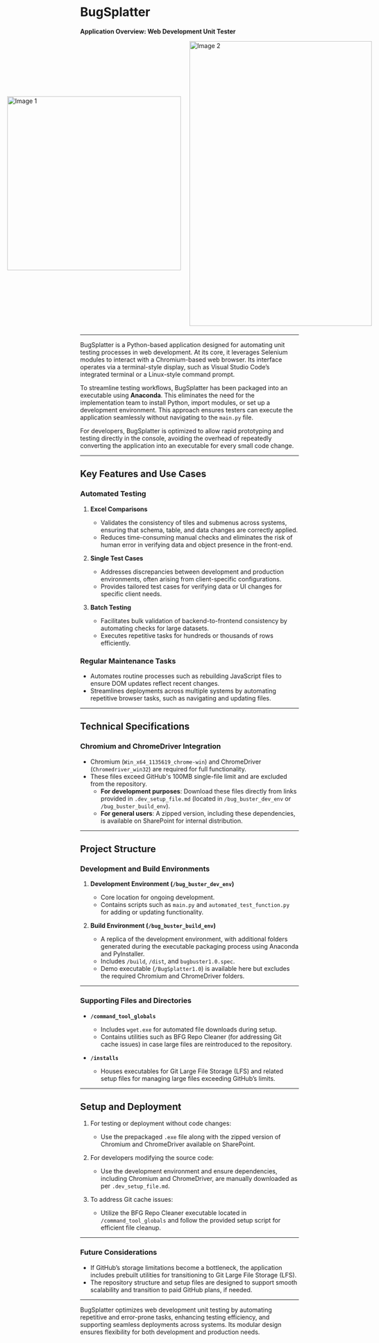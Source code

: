 # BugSplatter  
**Application Overview: Web Development Unit Tester**

<div style="display: flex; justify-content: center; align-items: center; margin-bottom: 20px;">
  <img src="https://github.com/user-attachments/assets/8b6fe1df-16b9-4bd7-b693-56048f7f23e4" alt="Image 1" style="width: 400px; margin-right: 20px;">
  <img src="https://github.com/user-attachments/assets/53cc5e9f-5c3d-4c52-b133-410a32176b42" alt="Image 2" style="width: 420px; height: 655px;">
</div>

---

BugSplatter is a Python-based application designed for automating unit testing processes in web development. At its core, it leverages Selenium modules to interact with a Chromium-based web browser. Its interface operates via a terminal-style display, such as Visual Studio Code’s integrated terminal or a Linux-style command prompt. 

To streamline testing workflows, BugSplatter has been packaged into an executable using **Anaconda**. This eliminates the need for the implementation team to install Python, import modules, or set up a development environment. This approach ensures testers can execute the application seamlessly without navigating to the `main.py` file.  

For developers, BugSplatter is optimized to allow rapid prototyping and testing directly in the console, avoiding the overhead of repeatedly converting the application into an executable for every small code change.

---

## **Key Features and Use Cases**  

### **Automated Testing**
1. **Excel Comparisons**  
   - Validates the consistency of tiles and submenus across systems, ensuring that schema, table, and data changes are correctly applied.  
   - Reduces time-consuming manual checks and eliminates the risk of human error in verifying data and object presence in the front-end.  

2. **Single Test Cases**  
   - Addresses discrepancies between development and production environments, often arising from client-specific configurations.  
   - Provides tailored test cases for verifying data or UI changes for specific client needs.  

3. **Batch Testing**  
   - Facilitates bulk validation of backend-to-frontend consistency by automating checks for large datasets.  
   - Executes repetitive tasks for hundreds or thousands of rows efficiently.  

### **Regular Maintenance Tasks**  
- Automates routine processes such as rebuilding JavaScript files to ensure DOM updates reflect recent changes.  
- Streamlines deployments across multiple systems by automating repetitive browser tasks, such as navigating and updating files.

---

## **Technical Specifications**

### **Chromium and ChromeDriver Integration**  
- Chromium (`Win_x64_1135619_chrome-win`) and ChromeDriver (`Chromedriver_win32`) are required for full functionality.  
- These files exceed GitHub's 100MB single-file limit and are excluded from the repository.  
  - **For development purposes**: Download these files directly from links provided in `.dev_setup_file.md` (located in `/bug_buster_dev_env` or `/bug_buster_build_env`).  
  - **For general users**: A zipped version, including these dependencies, is available on SharePoint for internal distribution.  

---

## **Project Structure**  

### **Development and Build Environments**  
1. **Development Environment (`/bug_buster_dev_env`)**  
   - Core location for ongoing development.  
   - Contains scripts such as `main.py` and `automated_test_function.py` for adding or updating functionality.  

2. **Build Environment (`/bug_buster_build_env`)**  
   - A replica of the development environment, with additional folders generated during the executable packaging process using Anaconda and PyInstaller.  
   - Includes `/build`, `/dist`, and `bugbuster1.0.spec`.  
   - Demo executable (`/BugSplatter1.0`) is available here but excludes the required Chromium and ChromeDriver folders.

---

### **Supporting Files and Directories**  

- **`/command_tool_globals`**  
   - Includes `wget.exe` for automated file downloads during setup.  
   - Contains utilities such as BFG Repo Cleaner (for addressing Git cache issues) in case large files are reintroduced to the repository.  

- **`/installs`**  
   - Houses executables for Git Large File Storage (LFS) and related setup files for managing large files exceeding GitHub’s limits.  

---

## **Setup and Deployment**

1. For testing or deployment without code changes:  
   - Use the prepackaged `.exe` file along with the zipped version of Chromium and ChromeDriver available on SharePoint.  

2. For developers modifying the source code:  
   - Use the development environment and ensure dependencies, including Chromium and ChromeDriver, are manually downloaded as per `.dev_setup_file.md`.  

3. To address Git cache issues:  
   - Utilize the BFG Repo Cleaner executable located in `/command_tool_globals` and follow the provided setup script for efficient file cleanup.  

---

### **Future Considerations**  
- If GitHub’s storage limitations become a bottleneck, the application includes prebuilt utilities for transitioning to Git Large File Storage (LFS).  
- The repository structure and setup files are designed to support smooth scalability and transition to paid GitHub plans, if needed.

---

BugSplatter optimizes web development unit testing by automating repetitive and error-prone tasks, enhancing testing efficiency, and supporting seamless deployments across systems. Its modular design ensures flexibility for both development and production needs.
